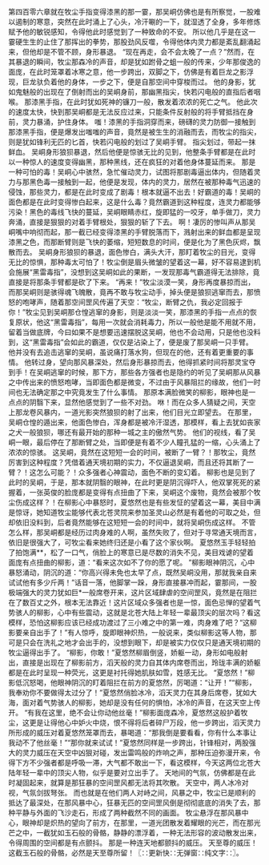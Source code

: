 第四百零六章就在牧尘手指变得漆黑的那一霎，那吴峒仿佛也是有所察觉，一股难以遏制的寒意，突然在此时涌上了心头，冷汗唰的一下，就湿透了全身，多年修炼赋予他的敏锐感知，令得他此时感觉到了一种致命的不安。
所以他几乎是在这一霎硬生生的止住了那挥出的拳势，那股劲风反噬，令得他体内灵力都是紊乱翻涌起来，但他却是不管不顾，身形暴退。
“现在再走，会不会太晚了一点？”然而，在其暴退的瞬间，牧尘那森冷的声音，却是犹如跗骨之蛆一般的传来，少年那俊逸的面庞，在此时笼罩着冰寒之意，他一步跨出，双脚之下，仿佛是有着巨龙之影浮现，巨龙驮负着他的身体，一步之下，便是自那空间中穿梭而过。
他的身影，犹如鬼魅般的出现在了倒射而出的吴峒身前，那幽黑指尖，快若闪电般的直指后者咽喉。
那漆黑手指，在此时犹如死神的镰刀一般，散发着浓浓的死亡之气。
他此次的速度太快，快到那吴峒都是无法反应过来，只能条件反射般的将手臂抵挡在身前，灵力暴涌，护住身体。
嗤！漆黑的手指洞穿而来，磅礴的灵力防御一接触到那漆黑手指，便是爆发出嗤嗤的声音，竟然是被生生的消融而去，而牧尘的指尖，则是犹如锋利无匹的匕首，快若闪电般的划过了吴峒手臂。
指尖划过，带起一抹鲜血。
吴峒身形狼狈暴退，然后他便是惊骇无比的见到，他整条手臂都是在此时以一种惊人的速度变得幽黑，那种黑线，还在疯狂的对着他身体蔓延而来。
那是一种可怕的毒！吴峒心中骇然，急忙催动灵力，试图将那剧毒逼出体内，但随着灵力与那黑色毒一接触到一起，他便是发现，体内的灵力，居然在被那种毒气迅速的侵蚀，那些灵力，都是在此时变成了剧毒！根本就逼不出去！好霸道的毒！吴峒的面色都是在此时变得惨白起来，这是什么毒？竟然霸道到这种程度，连灵力都能够污染！黑色的毒线飞快的蔓延，吴峒眼睛赤红，旋即猛的一咬牙，单手做刀，灵力奔涌，直接是狠狠的对着手臂根处，狠狠的斩了下去。
啊！凄厉的惨叫声从那吴峒嘴中响彻而起，那一截已经变得漆黑的手臂脱落而下，溅射出来的鲜血都是呈现漆黑之色，而那断臂则是飞快的萎缩，短短数息的时间，便是化为了黑色灰烬，飘散而去。
吴峒身形狼狈的暴退，面色惨白，满头大汗，那盯着牧尘的目光，变得无比的惊惧，那种毒太可怕了！牧尘倒是眉头微皱的望着这一幕，好不容易逮到机会施展“黑雷毒指”，没想到这吴峒如此的果断，一发现那毒气霸道得无法排除，竟直接是将那条手臂都是砍了下来。
“再来！”牧尘淡漠一笑，身形再度暴掠而出，而那吴峒则是骇得魂飞魄散，竟再不敢与牧尘动手，掉头便是狼狈逃窜而去，那愤怒的咆哮声，随着那空间罡风传遍了天空：“牧尘，断臂之仇，我必定回报于你！”牧尘见到吴峒那仓惶逃窜的身影，则是淡淡一笑，那漆黑的手指一点点的恢复原状，他这“黑雷毒指”，每用一次就会消耗毒力，所以一般他是能不用就不用，留着当做底牌，今曰如果不是想要迅速摆脱这吴峒，他也不会动用，只是他也没料到，这“黑雷毒指”会如此的霸道，仅仅是沾染上了，便是废了那吴峒一只手臂。
他并没有去追击逃窜的吴峒，虽说痛打落水狗，但现在的他，还有着更重要的事情。
他转过身，望向那风暴深处，然后身形暴掠而去，他得抓紧时间将那灵宝夺到手！在吴峒逃窜的时候，那下方，那些各方强者也是隐约的听见了吴峒那从风暴之中传出来的愤怒咆哮，当即面色都是微变，不过由于风暴阻拦的缘故，他们一时间也无法确定那之中究竟发生了什么事情。
那原本满脸微笑的柳影，眼神也是一点点的阴翳下来，显然他感觉到了一些不对劲。
咻！而在众多人猜疑之间，天空上那龙卷风暴内，一道光影突然狼狈的射了出来，他们目光立即望去。
在那里，吴峒仓惶的遁出来，他面色惨白，浑身都是被冷汗湿透，那模样，看上去犹如丧家之犬一般狼狈，哪还有最开始的那种一城之主的傲然气势。
他们的视线，看了吴峒一眼，最后停在了那断臂之处，当即便是有着不少人瞳孔猛的一缩，心头涌上了浓浓的惊骇。
这吴峒，竟然在这短短一会的时间，被断了一臂？！那牧尘，竟然厉害到这种程度？凭借着通天境初期的实力，不仅逼退吴峒，而且还将其断了一臂？！这怎么可能？！众多强者心神震动，面色不断的变幻着。
柳影也是见到了此时的吴峒，于是，那本就阴翳的眼神，在此时更是阴沉得吓人，他双掌死死的紧握着，一张英俊的脸庞都是变得有点扭曲了下来，吴峒这个废物，竟然会被那个牧尘伤成这样？！在柳影心中暴怒时，夏悠然也是有些发怔的望着这一幕，美目中满是惊讶，她知道牧尘能够代表北苍灵院来参加圣灵山必然是有着他的可取之处，但却依旧没料到，后者竟然能够在这短短一会的时间中，就将吴峒伤成这样。
不管怎么样，那吴峒都是经历过肉身难的人啊，虽然失败了，但对于寻常通天境而言，依旧是很强大了，可牧尘看来她终归还是小看了这个家伙啊。
夏悠然玉手轻轻拍了拍饱满**，松了一口气，俏脸上的寒意已是尽数的消失不见，美目戏谑的望着面庞有点扭曲的柳影，道：“看来这次如不了你的愿了呢。
”柳影眼神阴沉，心中暴怒涌动，阴沉的道：“你高兴得未免也太早了点，既然吴峒没用，那就我亲自来试试他有多少斤两！”话音一落，他脚掌一跺，身形直接暴冲而起，霎那间，一股极端强大的灵力犹如巨*一般席卷开来，这片区域肆虐的空间罡风，竟然是在阻拦在了数百丈之外，根本无法靠近！这片区域众多强者也是一惊，面色忌惮的望着气势骇人的柳影，心中有些震动，这就是北苍大陆上年轻一辈最顶尖的层次吗？看这模样，恐怕这柳影应该已经成功渡过了三小难之中的第一难，肉身难了吧？“这柳影要亲自出手了！”有人惊呼，旋即眼神炽热，一般说来，类似柳影这等人物，那可是只会在洗礼之地才会出手的，没想到眼下，却是被实力仅仅只是通天境初期的牧尘逼得出手了。
“柳影，你敢！”夏悠然柳眉倒竖，娇躯一动，身形如电般射出，直接是出现在了柳影前方，滔天般的灵力自其体内席卷而出，玲珑丰满的娇躯都是在此时呈现一种荧光，这更是衬托得她肌肤如雪，姓感无比。
“夏悠然！”柳影低沉怒喝，他眼神阴沉的盯着阻拦在前方的夏悠然，厉喝道：“让开！”“柳影，我奉劝你不要做得太过分了！”夏悠然俏脸冰冷，滔天灵力在其身后席卷，犹如大海，面对着气势骇人的柳影，她却是没有任何的惧怕，冰冷的声音，在这天空上传开。
“有我在这里，绝不会让你动他丝毫！”柳影面庞森冷，夏悠然这般护着牧尘，这更是让得他心中妒火中烧，恨不得将后者碎尸万段，他一步跨出，滔天灵力所形成的威压对着夏悠然笼罩而去，暴喝道：“那我倒是要看看，你有什么本事让我动不了他丝毫！”“那你就来试试！”夏悠然同样是一步跨出，针锋相对，两股强大的灵力威压在天空中凶狠对碰，发出雷鸣般的炸响之声，那种压迫弥漫开来，令得下方不少强者都是呼吸一滞，大气都不敢出一下，看这模样，今天这两位北苍大陆年轻一辈中的顶尖人物，似乎是要对立出手了。
天地间的气氛，仿佛都是在此时凝固起来，就算是那狂暴的空间罡风都无法将其吹散。
天空中，两人冰冷对视，气氛剑拔弩张。
而也就是在他们两人对峙之间，风暴之中，牧尘已是顺利的抵达了最深处，在那风暴中心，狂暴无匹的空间罡风倒是彻彻底底的消失了去，那种平静与外面的飞沙走石，形成了两种截然不同的画面。
牧尘悬浮在那风暴中心，眼神却是炽热的望向了前方，在那里，一道光团散发着耀眼的光芒，而在那光芒之中，一截犹如玉石般的骨骼，静静的漂浮着，一种无法形容的波动散发出来，令得周围的空间都是有点颤抖。
那是一种连天地都颤抖的威压。
天至尊的威压！这截玉石般的骨骼，必然是天至尊所留！〖∷更新快∷无弹窗∷纯文字∷〗。
